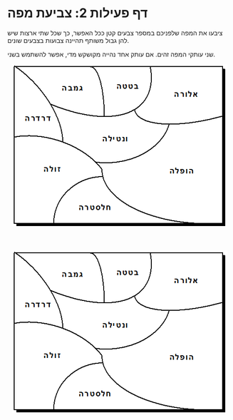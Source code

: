 
# דף פעילות 2: צביעת מפה #

ציבעו את המפה שלפניכם במספר צבעים קטן ככל האפשר, כך שכל שתי ארצות שיש להן גבול משותף תהיינה צבועות בצבעים שונים.

שני עותקי המפה זהים. אם עותק אחד נהייה מקושקש מדי, אפשר להשתמש בשני.

<div id="container" align="center">
  <img class="img-responsive" src="img03.png" title=""/>
</div>
<br>
<br>
<br>
<div id="container" align="center">
  <img class="img-responsive" src="img03.png" title=""/>
</div>
<br>
<br>
<br>
